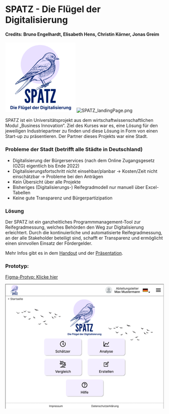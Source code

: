 # SPATZ - Die Flügel der Digitalisierung

#### Credits: Bruno Engelhardt, Elisabeth Hens, Christin Körner, Jonas Greim


![SPATZ_landingPage.png](./images/SPATZ_logo.png)
![SPATZ_landingPage.png](./images/abc.png)

SPATZ ist ein Universitätsprojekt aus dem wirtschaftwissenschaftlichen Modul  „Business Innovation“.
Ziel des Kurses war es, eine Lösung für den jeweiligen Industriepartner zu finden und diese Lösung in Form von einen Start-up zu präsentieren.
Der Partner dieses Projekts war eine Stadt. 


### Probleme der Stadt (betrifft alle Städte in Deutschland)
- Digitalisierung der Bürgerservices (nach dem Online Zugangsgesetz (OZG) eigentlich bis Ende 2022)
- Digitalisierungsfortschritt nicht einsehbar/planbar -> Kosten/Zeit nicht einschätzbar -> Probleme bei den Anträgen
- Kein Übersicht über alle Projekte
- Bisheriges (Digitalisierungs-) Reifegradmodell nur manuell über Excel-Tabellen
- Keine gute Transparenz und Bürgerpartizipation

### Lösung

Der SPATZ ist ein ganzheitliches Programmmanagement-Tool zur Reifegradmessung, welches Behörden den Weg zur Digitalisierung erleichtert. 
Durch die kontinuierliche und automatisierte Reifegradmessung, an der alle Stakeholder beteiligt sind, schafft er Transparenz und 
ermöglicht einen sinnvollen Einsatz der Fördergelder.

Mehr Infos gibt es in dem [Handout](./documents/SPATZ_Handout.pdf) und der [Präsentation](./documents/SPATZ_Presentation.pdf).


### Prototyp:
[Figma-Protyp: Klicke hier](https://www.figma.com/proto/2eCR1cUb87d80SzeCqxrvA/firstIdeas?type=design&node-id=234-826&t=qXortAMhy1KwIjtK-1&scaling=scale-down&page-id=0%3A1&starting-point-node-id=234%3A826)

![SPATZ_landingPage.png](./images/SPATZ_landingPage.png)


